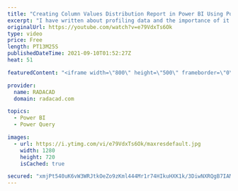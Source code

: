 ```yaml
---
title: "Creating Column Values Distribution Report in Power BI Using Power Query"
excerpt: "I have written about profiling data and the importance of it in Power Query, I also explained how the profiling data can be prepared to create a report in Power BI for the user to understand the data better. And I explained how the error count of that can be added to the report. Another very important"
originalUrl: https://youtube.com/watch?v=e79VdxTs6Ok
type: video
price: Free
length: PT13M25S
publishedDateTime: 2021-09-10T01:52:27Z
heat: 51

featuredContent: "<iframe width=\"800\" height=\"500\" frameborder=\"0\" src=\"https://www.youtube.com/embed/e79VdxTs6Ok\" allow=\"accelerometer; autoplay; encrypted-media; gyroscope; picture-in-picture\" allowfullscreen></iframe>"

provider:
  name: RADACAD
  domain: radacad.com

topics:
  - Power BI
  - Power Query

images:
  - url: https://i.ytimg.com/vi/e79VdxTs6Ok/maxresdefault.jpg
    width: 1280
    height: 720
    isCached: true

secured: "xmjPt540uK6vW3WRJtkOeZo9zKml444Mr1r74HIkuHXK1k/3DiwNXRQgB7IAMB1yMpXdWpE1fAnrMaBsFrbvyCgKp81chuXljRLd6ixvqC+H6LcLdHXBxhgdYx1XiA7KzqOXlPPnK8wVRJwgUcLEpWYXcxp7vWexMbkSNUEaFg3XB7v8k5m8ZyOq3IVaUwkm+6jGXbZGgb3LxdcvIOrElK7e8fa/uyr89Hb7fkyZEeisN5WoS0PjjyyyrgnC2YJygxwQj2atBoFq0bKLoWnZzDynfrHgEEpENNf5I1xK8XBCDAGh0/w72JgqgfTNinwSRBLucN8Qa7koXiznPMdMxwCmWSCjBrqhjBCr1xe9QX0MFySMuaJSIZ+RKv9kOJZodbJGV29KbrMbRTJyvZUSVl8Uj3p9AxhieBG7PGjVjnU=;bI130gXFxJ/KSIvrJEkjVw=="
---
```


